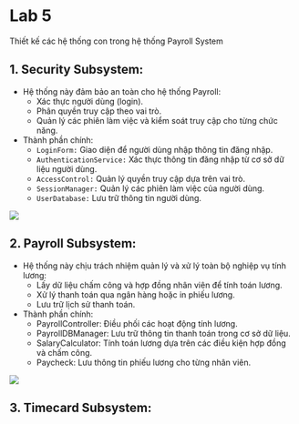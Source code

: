 # Lab 5
Thiết kế các hệ thống con trong hệ thống Payroll System
## 1. Security Subsystem:
- Hệ thống này đảm bảo an toàn cho hệ thống Payroll:
   + Xác thực người dùng (login).
   + Phân quyền truy cập theo vai trò.
   + Quản lý các phiên làm việc và kiểm soát truy cập cho từng chức năng.
- Thành phần chính:
  + `LoginForm:` Giao diện để người dùng nhập thông tin đăng nhập.
  + `AuthenticationService:` Xác thực thông tin đăng nhập từ cơ sở dữ liệu người dùng.
  + `AccessControl:` Quản lý quyền truy cập dựa trên vai trò.
  + `SessionManager:` Quản lý các phiên làm việc của người dùng.
  + `UserDatabase:` Lưu trữ thông tin người dùng.
    
![](https://www.planttext.com/api/plantuml/png/X9C_JiCm5CRtdCBgL2HwWGXLXI8GWag8mW5Snqgi9i_1Te8gn80Oc3a0WWuiI9KOM6W6XbJSmoVW2jX9q_z0bYJFdt_Vb_VYx-op9HKMAeb2H_OP8C4bTKY8fKGdt6Tmm4M4hXrahqHI0JYYBkegmS0lgx7HNd7XBLTbqekOgc-vAENCSswSANGtKG45nGXMZ4ENYfGHMXcaE6GULhGjg6T5E9JrLTFjDKFZiSTvI36K5BFCV3WpbMBpqQ9m6d4UXn0gPPk34ZoiOf20aluf5H4p90vrixHWZubDli5y1ktIOby70_QfgAX5dwTBwy6ABXKw2bwbakLzNJYpkZ2SVQnm3ykgYmtBbYxgu7YdocnbpHBlKsNVrlfgqBPkqVF1DnhDNoRcejgXpaOCgI1_1nyfy-zC7YPtvX42FHx5DMVpHejSIcr8vo8Pe5IFNs0H1_xNcyuU6VBo3_3_uYrFqKRBXu0kau7ERWtIqib_cLQ6PY37WSwUp0VgyP2ZE63vAw0mVuvGodHsJsfEoupA7fmV0000__y30000)

## 2. Payroll Subsystem:
- Hệ thống này chịu trách nhiệm quản lý và xử lý toàn bộ nghiệp vụ tính lương:
  + Lấy dữ liệu chấm công và hợp đồng nhân viên để tính toán lương.
  + Xử lý thanh toán qua ngân hàng hoặc in phiếu lương.
  + Lưu trữ lịch sử thanh toán.
- Thành phần chính:
  + PayrollController: Điều phối các hoạt động tính lương.
  + PayrollDBManager: Lưu trữ thông tin thanh toán trong cơ sở dữ liệu.
  + SalaryCalculator: Tính toán lương dựa trên các điều kiện hợp đồng và chấm công.
  + Paycheck: Lưu thông tin phiếu lương cho từng nhân viên.

![](https://www.planttext.com/api/plantuml/png/T5BBQi905DtdAowk8YZTXo9ItGWLYWfTJvDB4fpC3VEGXj9rlyD5bwMkTU52y3_o1Vs59eunZQcpo8HpppdtpfdvsUs7IZEfJS8TjOm5I5Be-9mf1KyiayJvY8GkTvJmva2vKaa-AdMkkrqFLXG7jXQYGCaq5aK_Gd_fOf9ooX0dWGTpBMCH5logwhmxpMRZXoaJBBpqwgSMdw5FCb0UJ5bwRsrwbSRM1hQ_OYjiuAuyRLwJVJMpRafkpLnJwi7dZ3EPZHZt3MUQBY7vPmGjmOt8IFLCSec5QK3cXMCFIf1diu9LOTtgvyfbH4aIAnMJS1NZg6eF-Q_wRx2dgAkvscUpE4l82DtiNeG_FhcNtzAo_IJw_K7xxZpeF1utvcuXJGQl9jz-QWZotJVmEDzzcCuDdrQKXS_Yy2KYq7HO2-37pN4jmblooqbBMRvT4wHHd6_tfXOEKGJbK_y5003__mC0)

## 3. Timecard Subsystem:

